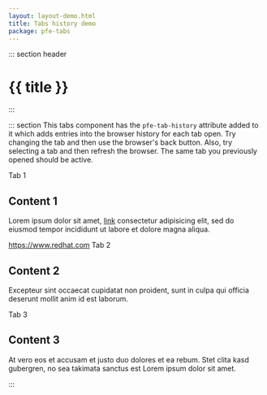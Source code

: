 ```yaml
---
layout: layout-demo.html
title: Tabs history demo
package: pfe-tabs
---
```

<script type="module" src="/node_modules/@patternfly/{{ package }}/dist/{{ package }}.min.js"></script>
<main>

::: section header
# {{ title }}
:::

::: section
This tabs component has the `pfe-tab-history` attribute added to it which adds entries into the browser history for each tab open. Try changing the tab and then use the browser's back button. Also, try selecting a tab and then refresh the browser. The same tab you previously opened should be active.

<pfe-tabs id="my-tabs" pfe-tab-history>
  <pfe-tab role="heading" slot="tab" id="tab1">Tab 1</pfe-tab>
  <pfe-tab-panel role="region" slot="panel">
    <h2>Content 1</h2>
    <p>Lorem ipsum dolor sit amet, <a href="#">link</a> consectetur adipisicing elit, sed do eiusmod tempor incididunt ut labore et dolore magna aliqua.</p>
    <a href="https://www.redhat.com">https://www.redhat.com</a>
  </pfe-tab-panel>
  <pfe-tab role="heading" slot="tab" id="tab2">Tab 2</pfe-tab>
  <pfe-tab-panel role="region" slot="panel">
    <h2>Content 2</h2>
    <p>Excepteur sint occaecat cupidatat non proident, sunt in culpa qui officia deserunt mollit anim id est laborum.</p>
  </pfe-tab-panel>
  <pfe-tab role="heading" slot="tab" id="tab3">Tab 3</pfe-tab>
  <pfe-tab-panel role="region" slot="panel">
    <h2>Content 3</h2>
    <p>At vero eos et accusam et justo duo dolores et ea rebum. Stet clita kasd gubergren, no sea takimata sanctus est Lorem ipsum dolor sit amet.</p>
  </pfe-tab-panel>
</pfe-tabs>
:::

</main>